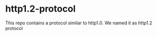# http1.2-protocol
This repo contains a protocol similar to http1.0. We named it as http1.2 protocol
